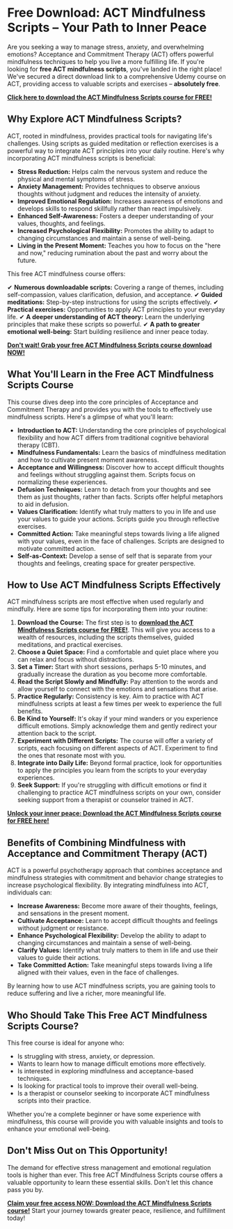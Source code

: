 # Free Download: ACT Mindfulness Scripts – Your Path to Inner Peace

Are you seeking a way to manage stress, anxiety, and overwhelming emotions? Acceptance and Commitment Therapy (ACT) offers powerful mindfulness techniques to help you live a more fulfilling life. If you're looking for **free ACT mindfulness scripts**, you've landed in the right place! We've secured a direct download link to a comprehensive Udemy course on ACT, providing access to valuable scripts and exercises – **absolutely free**.

[**Click here to download the ACT Mindfulness Scripts course for FREE!**](https://udemywork.com/act-mindfulness-scripts)

## Why Explore ACT Mindfulness Scripts?

ACT, rooted in mindfulness, provides practical tools for navigating life's challenges. Using scripts as guided meditation or reflection exercises is a powerful way to integrate ACT principles into your daily routine. Here's why incorporating ACT mindfulness scripts is beneficial:

*   **Stress Reduction:** Helps calm the nervous system and reduce the physical and mental symptoms of stress.
*   **Anxiety Management:** Provides techniques to observe anxious thoughts without judgment and reduces the intensity of anxiety.
*   **Improved Emotional Regulation:** Increases awareness of emotions and develops skills to respond skillfully rather than react impulsively.
*   **Enhanced Self-Awareness:** Fosters a deeper understanding of your values, thoughts, and feelings.
*   **Increased Psychological Flexibility:** Promotes the ability to adapt to changing circumstances and maintain a sense of well-being.
*   **Living in the Present Moment:** Teaches you how to focus on the "here and now," reducing rumination about the past and worry about the future.

This free ACT mindfulness course offers:

✔   **Numerous downloadable scripts:** Covering a range of themes, including self-compassion, values clarification, defusion, and acceptance.
✔   **Guided meditations:** Step-by-step instructions for using the scripts effectively.
✔   **Practical exercises:** Opportunities to apply ACT principles to your everyday life.
✔   **A deeper understanding of ACT theory:** Learn the underlying principles that make these scripts so powerful.
✔   **A path to greater emotional well-being:** Start building resilience and inner peace today.

[**Don't wait! Grab your free ACT Mindfulness Scripts course download NOW!**](https://udemywork.com/act-mindfulness-scripts)

## What You'll Learn in the Free ACT Mindfulness Scripts Course

This course dives deep into the core principles of Acceptance and Commitment Therapy and provides you with the tools to effectively use mindfulness scripts. Here's a glimpse of what you'll learn:

*   **Introduction to ACT:** Understanding the core principles of psychological flexibility and how ACT differs from traditional cognitive behavioral therapy (CBT).
*   **Mindfulness Fundamentals:** Learn the basics of mindfulness meditation and how to cultivate present moment awareness.
*   **Acceptance and Willingness:** Discover how to accept difficult thoughts and feelings without struggling against them. Scripts focus on normalizing these experiences.
*   **Defusion Techniques:** Learn to detach from your thoughts and see them as just thoughts, rather than facts. Scripts offer helpful metaphors to aid in defusion.
*   **Values Clarification:** Identify what truly matters to you in life and use your values to guide your actions. Scripts guide you through reflective exercises.
*   **Committed Action:** Take meaningful steps towards living a life aligned with your values, even in the face of challenges. Scripts are designed to motivate committed action.
*   **Self-as-Context:** Develop a sense of self that is separate from your thoughts and feelings, creating space for greater perspective.

## How to Use ACT Mindfulness Scripts Effectively

ACT mindfulness scripts are most effective when used regularly and mindfully. Here are some tips for incorporating them into your routine:

1.  **Download the Course:** The first step is to **[download the ACT Mindfulness Scripts course for FREE!](https://udemywork.com/act-mindfulness-scripts)**. This will give you access to a wealth of resources, including the scripts themselves, guided meditations, and practical exercises.
2.  **Choose a Quiet Space:** Find a comfortable and quiet place where you can relax and focus without distractions.
3.  **Set a Timer:** Start with short sessions, perhaps 5-10 minutes, and gradually increase the duration as you become more comfortable.
4.  **Read the Script Slowly and Mindfully:** Pay attention to the words and allow yourself to connect with the emotions and sensations that arise.
5.  **Practice Regularly:** Consistency is key. Aim to practice with ACT mindfulness scripts at least a few times per week to experience the full benefits.
6.  **Be Kind to Yourself:** It's okay if your mind wanders or you experience difficult emotions. Simply acknowledge them and gently redirect your attention back to the script.
7.  **Experiment with Different Scripts:** The course will offer a variety of scripts, each focusing on different aspects of ACT. Experiment to find the ones that resonate most with you.
8.  **Integrate into Daily Life:** Beyond formal practice, look for opportunities to apply the principles you learn from the scripts to your everyday experiences.
9.  **Seek Support:** If you're struggling with difficult emotions or find it challenging to practice ACT mindfulness scripts on your own, consider seeking support from a therapist or counselor trained in ACT.

[**Unlock your inner peace: Download the ACT Mindfulness Scripts course for FREE here!**](https://udemywork.com/act-mindfulness-scripts)

## Benefits of Combining Mindfulness with Acceptance and Commitment Therapy (ACT)

ACT is a powerful psychotherapy approach that combines acceptance and mindfulness strategies with commitment and behavior change strategies to increase psychological flexibility. By integrating mindfulness into ACT, individuals can:

*   **Increase Awareness:** Become more aware of their thoughts, feelings, and sensations in the present moment.
*   **Cultivate Acceptance:** Learn to accept difficult thoughts and feelings without judgment or resistance.
*   **Enhance Psychological Flexibility:** Develop the ability to adapt to changing circumstances and maintain a sense of well-being.
*   **Clarify Values:** Identify what truly matters to them in life and use their values to guide their actions.
*   **Take Committed Action:** Take meaningful steps towards living a life aligned with their values, even in the face of challenges.

By learning how to use ACT mindfulness scripts, you are gaining tools to reduce suffering and live a richer, more meaningful life.

## Who Should Take This Free ACT Mindfulness Scripts Course?

This free course is ideal for anyone who:

*   Is struggling with stress, anxiety, or depression.
*   Wants to learn how to manage difficult emotions more effectively.
*   Is interested in exploring mindfulness and acceptance-based techniques.
*   Is looking for practical tools to improve their overall well-being.
*   Is a therapist or counselor seeking to incorporate ACT mindfulness scripts into their practice.

Whether you're a complete beginner or have some experience with mindfulness, this course will provide you with valuable insights and tools to enhance your emotional well-being.

## Don't Miss Out on This Opportunity!

The demand for effective stress management and emotional regulation tools is higher than ever. This free ACT Mindfulness Scripts course offers a valuable opportunity to learn these essential skills. Don't let this chance pass you by.

[**Claim your free access NOW: Download the ACT Mindfulness Scripts course!**](https://udemywork.com/act-mindfulness-scripts) Start your journey towards greater peace, resilience, and fulfillment today!

